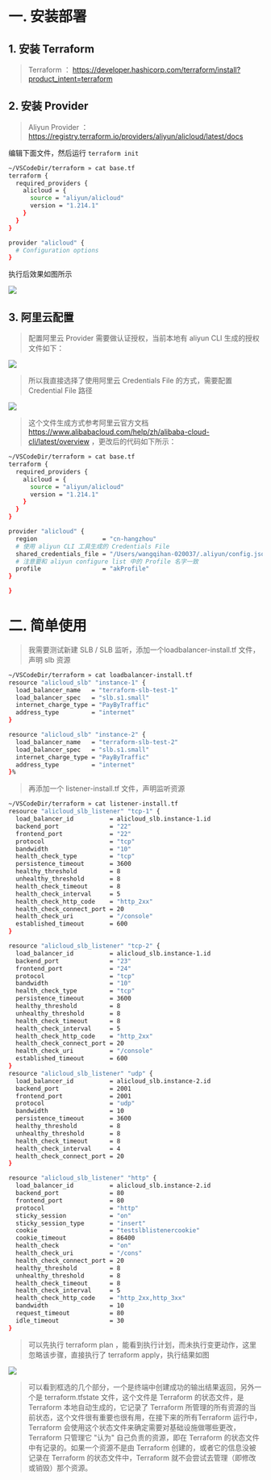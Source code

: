 
#  一. 安装部署
## 1. 安装 Terraform

> Terraform ： https://developer.hashicorp.com/terraform/install?product_intent=terraform

## 2. 安装 Provider

> Aliyun Provider ： https://registry.terraform.io/providers/aliyun/alicloud/latest/docs

编辑下面文件，然后运行 `terraform init`

```bash
~/VSCodeDir/terraform » cat base.tf 
terraform {
  required_providers {
    alicloud = {
      source = "aliyun/alicloud"
      version = "1.214.1"
    }
  }
}

provider "alicloud" {
  # Configuration options
}
```

执行后效果如图所示

![](assets/Terraform%20实践/Terraform%20实践_image_1.png)
## 3. 阿里云配置

> 配置阿里云 Provider 需要做认证授权，当前本地有 aliyun CLI 生成的授权文件如下：


![](assets/Terraform%20实践/Terraform%20实践_image_2.png)


> 所以我直接选择了使用阿里云 Credentials File 的方式，需要配置 Credential File 路径


![](assets/Terraform%20实践/Terraform%20实践_image_3.png)

> 这个文件生成方式参考阿里云官方文档 https://www.alibabacloud.com/help/zh/alibaba-cloud-cli/latest/overview ，更改后的代码如下所示：


```bash
~/VSCodeDir/terraform » cat base.tf 
terraform {
  required_providers {
    alicloud = {
      source = "aliyun/alicloud"
      version = "1.214.1"
    }
  }
}

provider "alicloud" {
  region                  = "cn-hangzhou"
  # 使用 aliyun CLI 工具生成的 Credentials File 
  shared_credentials_file = "/Users/wangqihan-020037/.aliyun/config.json"
  # 注意要和 aliyun configure list 中的 Profile 名字一致
  profile                 = "akProfile"
}

}
```

# 二. 简单使用

> 我需要测试新建 SLB / SLB 监听，添加一个loadbalancer-install.tf 文件，声明 slb 资源

```bash
~/VSCodeDir/terraform » cat loadbalancer-install.tf
resource "alicloud_slb" "instance-1" {
  load_balancer_name   = "terraform-slb-test-1"
  load_balancer_spec   = "slb.s1.small"
  internet_charge_type = "PayByTraffic"
  address_type         = "internet"
}

resource "alicloud_slb" "instance-2" {
  load_balancer_name   = "terraform-slb-test-2"
  load_balancer_spec   = "slb.s1.small"
  internet_charge_type = "PayByTraffic"
  address_type         = "internet"
}%
```

> 再添加一个 listener-install.tf 文件，声明监听资源

```bash
~/VSCodeDir/terraform » cat listener-install.tf
resource "alicloud_slb_listener" "tcp-1" {
  load_balancer_id          = alicloud_slb.instance-1.id
  backend_port              = "22"
  frontend_port             = "22"
  protocol                  = "tcp"
  bandwidth                 = "10"
  health_check_type         = "tcp"
  persistence_timeout       = 3600
  healthy_threshold         = 8
  unhealthy_threshold       = 8
  health_check_timeout      = 8
  health_check_interval     = 5
  health_check_http_code    = "http_2xx"
  health_check_connect_port = 20
  health_check_uri          = "/console"
  established_timeout       = 600
}

resource "alicloud_slb_listener" "tcp-2" {
  load_balancer_id          = alicloud_slb.instance-1.id
  backend_port              = "23"
  frontend_port             = "24"
  protocol                  = "tcp"
  bandwidth                 = "10"
  health_check_type         = "tcp"
  persistence_timeout       = 3600
  healthy_threshold         = 8
  unhealthy_threshold       = 8
  health_check_timeout      = 8
  health_check_interval     = 5
  health_check_http_code    = "http_2xx"
  health_check_connect_port = 20
  health_check_uri          = "/console"
  established_timeout       = 600
}
resource "alicloud_slb_listener" "udp" {
  load_balancer_id          = alicloud_slb.instance-2.id
  backend_port              = 2001
  frontend_port             = 2001
  protocol                  = "udp"
  bandwidth                 = 10
  persistence_timeout       = 3600
  healthy_threshold         = 8
  unhealthy_threshold       = 8
  health_check_timeout      = 8
  health_check_interval     = 4
  health_check_connect_port = 20
}

resource "alicloud_slb_listener" "http" {
  load_balancer_id          = alicloud_slb.instance-2.id
  backend_port              = 80
  frontend_port             = 80
  protocol                  = "http"
  sticky_session            = "on"
  sticky_session_type       = "insert"
  cookie                    = "testslblistenercookie"
  cookie_timeout            = 86400
  health_check              = "on"
  health_check_uri          = "/cons"
  health_check_connect_port = 20
  healthy_threshold         = 8
  unhealthy_threshold       = 8
  health_check_timeout      = 8
  health_check_interval     = 5
  health_check_http_code    = "http_2xx,http_3xx"
  bandwidth                 = 10
  request_timeout           = 80
  idle_timeout              = 30
}
```


> 可以先执行 terraform plan ，能看到执行计划，而未执行变更动作，这里忽略该步骤，直接执行了 terraform apply，执行结果如图

![](assets/Terraform%20实践/Terraform%20实践_image_4.png)

> 可以看到框选的几个部分，一个是终端中创建成功的输出结果返回，另外一个是 terraform.tfstate 文件，这个文件是 Terraform 的状态文件，是 Terraform 本地自动生成的，它记录了 Terraform 所管理的所有资源的当前状态，这个文件很有重要也很有用，在接下来的所有Terraform 运行中，Terraform 会使用这个状态文件来确定需要对基础设施做哪些更改，Terraform 只管理它 "认为" 自己负责的资源，即在 Terraform 的状态文件中有记录的。如果一个资源不是由 Terraform 创建的，或者它的信息没被记录在 Terraform 的状态文件中，Terraform 就不会尝试去管理（即修改或销毁）那个资源。